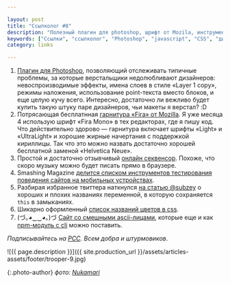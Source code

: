 ```yaml
---

layout: post
title: "Ссылколог #8"
description: "Полезный плагин для photoshop, шрифт от Mozila, инструменты для мобильного тестирования, this в javascript, и не только это"
keywords: ["Ссылки", "ссылколог", "Photoshop", "javascript", "CSS", "дизайн", "design"]
category: links

---
```


1. [Плагин для Photoshop][4], позволяющий отслеживать типичные проблемы, за которые верстальщики недолюбливают дизайнеров: невоспроизводимые эффекты, имена слоев в стиле «Layer 1 copy», режимы наложения, использование point-текста вместо блоков, и еще целую кучу всего. Интересно, достаточно ли вежливо будет купить такую штуку паре дизайнеров, чьи макеты я верстал? :D
2. Потрясающая бесплатнная [гарнитура «Fira» от Mozilla][5]. Я уже месяца 4 использую шрифт «Fira Mono» в тех редакторах, где я пишу код. Что действительно здорово — гарнитура включает шрифты «Light» и «UltraLight» и хорошие жирные начертания с поддержкой кириллицы. Так что это можно назвать достаточно хорошей бесплатной заменой «Helvetica Neue».
3. Простой и достаточно отзывчивый [онлайн секвенсор][6]. Похоже, что скоро музыку можно будет писать прямо в браузере.
4. Smashing Magazine [делится списком инструментов тестирования поведения сайтов на мобильных устройствах][8].
5. Разбирая избранное твиттера наткнулся [на статью @subzey][7] о хороших и плохих названиях переменной, в которую сохраняется `this` в замыканиях. 
6. Шикарно оформленный [список названий цветов в css][1].
7. (づ｡◕‿‿◕｡)づ [Сайт со смешными ascii-лицами][2], которые еще и как [npm-модуль с cli][3] можно поставить. 


[1]: http://www.colors.commutercreative.com/grid/
[2]: http://asciiface.zeke.xxx/
[3]: https://github.com/maxogden/cool-ascii-faces
[4]: http://psdcleaner.madebysource.com/
[5]: http://mozilla.github.io/Fira/
[6]: http://superlooper.universlabs.co.uk/
[7]: https://gist.github.com/subzey/8115612
[8]: http://www.smashingmagazine.com/2014/09/03/testing-mobile-emulators-simulators-remote-debugging/


_Подписывайтесь на [РСС](http://feeds.feedburner.com/anton-shuvalov/FJHar).
Всем добра и штурмовиков_.

![{{ page.description }}]({{ site.production_url }}/assets/articles-assets/footer/trooper-9.jpg)

{:.photo-author}
_фото: [Nukamari](https://www.flickr.com/photos/nukamari/)_

